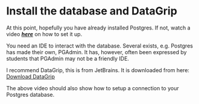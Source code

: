 # Install the database and DataGrip
At this point, hopefully you have already installed Postgres. If not, watch a video _**[here](https://www.youtube.com/watch?v=EX81bDA-mkA&t=4s)**_ on how to set it up.

You need an IDE to interact with the database. Several exists, e.g. Postgres has made their own, PGAdmin. It has, however, often been expressed by students that PGAdmin may not be a friendly IDE.

I recommend DataGrip, this is from JetBrains. It is downloaded from here:
[Download DataGrip](https://www.jetbrains.com/datagrip/download/download-thanks.html?platform=windows)

The above video should also show how to setup a connection to your Postgres database.
